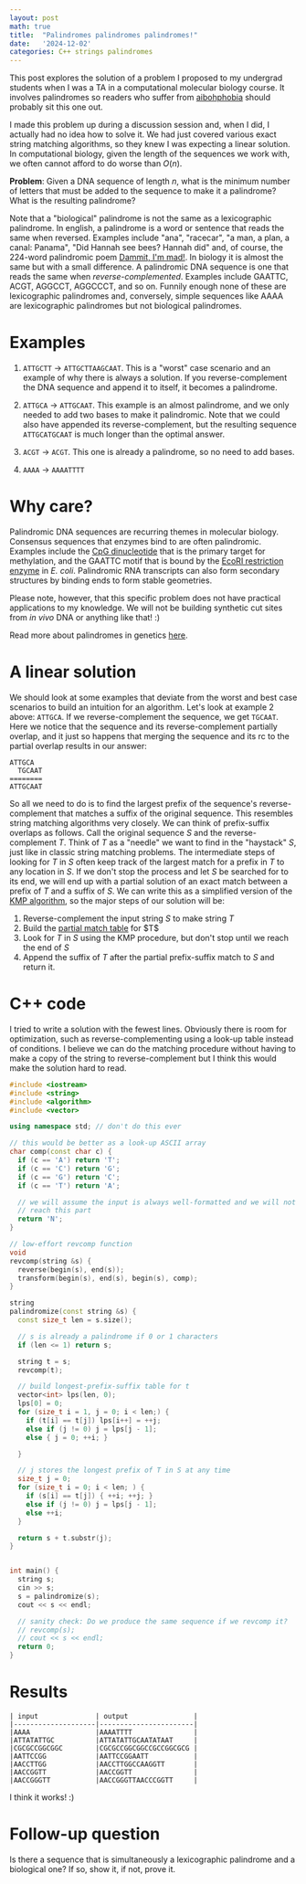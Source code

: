 ```yaml
---
layout: post
math: true
title:  "Palindromes palindromes palindromes!"
date:   '2024-12-02'
categories: C++ strings palindromes
---
```


This post explores the solution of a problem I proposed to my
undergrad students when I was a TA in a computational molecular
biology course. It involves palindromes so readers who suffer from
[aibohphobia](https://en.wiktionary.org/wiki/aibohphobia) should
probably sit this one out.

I made this problem up during a discussion session and, when I did, I
actually had no idea how to solve it. We had just covered various
exact string matching algorithms, so they knew I was expecting a
linear solution.  In computational biology, given the length of the
sequences we work with, we often cannot afford to do worse than
$O(n)$.

**Problem**: Given a DNA sequence of length $n$, what is the minimum
number of letters that must be added to the sequence to make it a
palindrome? What is the resulting palindrome?

Note that a "biological" palindrome is not the same as a lexicographic
palindrome. In english, a palindrome is a word or sentence that reads
the same when reversed. Examples include "ana", "racecar", "a man, a
plan, a canal: Panama", "Did Hannah see bees? Hannah did" and, of
course, the 224-word palindromic poem [Dammit, I'm
mad!](https://www.nku.edu/~longa/classes/mat385_resources/docs/Palindromic-Poem.pdf).
In biology it is almost the same but with a small difference. A
palindromic DNA sequence is one that reads the same when
*reverse-complemented*. Examples include GAATTC, ACGT, AGGCCT,
AGGCCCT, and so on. Funnily enough none of these are lexicographic
palindromes and, conversely, simple sequences like AAAA are
lexicographic palindromes but not biological palindromes.

# Examples

1. `ATTGCTT` $\to$ `ATTGCTTAAGCAAT`. This is a "worst" case scenario
and an example of why there is always a solution. If you
reverse-complement the DNA sequence and append it to itself, it
becomes a palindrome.

2. `ATTGCA` $\to$ `ATTGCAAT`. This example is an almost palindrome,
and we only needed to add two bases to make it palindromic. Note that
we could also have appended its reverse-complement, but the resulting
sequence `ATTGCATGCAAT` is much longer than the optimal answer.

3. `ACGT` $\to$ `ACGT`. This one is already a palindrome, so no need
to add bases.

4. `AAAA` $\to$ `AAAATTTT`

# Why care?

Palindromic DNA sequences are recurring themes in molecular biology.  Consensus
sequences that enzymes bind to are often palindromic.  Examples include the
[CpG dinucleotide](https://en.wikipedia.org/wiki/CpG_site) that is the primary
target for methylation, and the GAATTC motif that is bound by the [EcoRI
restriction enzyme](https://en.wikipedia.org/wiki/EcoRI) in *E. coli*.
Palindromic RNA transcripts can also form secondary structures by binding ends
to form stable geometries.

Please note, however, that this specific problem does not have
practical applications to my knowledge. We will not be building
synthetic cut sites from *in vivo* DNA or anything like that! :)

Read more about palindromes in genetics
[here](https://en.wikipedia.org/wiki/Palindromic_sequence).

# A linear solution

We should look at some examples that deviate from the worst and best
case scenarios to build an intuition for an algorithm. Let's look at
example 2 above: `ATTGCA`. If we reverse-complement the sequence, we
get `TGCAAT`. Here we notice that the sequence and its
reverse-complement partially overlap, and it just so happens that
merging the sequence and its rc to the partial overlap results in our
answer:

```
ATTGCA
  TGCAAT
========
ATTGCAAT

```

So all we need to do is to find the largest prefix of the sequence's
reverse-complement that matches a suffix of the original sequence.
This resembles string matching algorithms very closely. We can think
of prefix-suffix overlaps as follows. Call the original sequence $S$
and the reverse-complement $T$. Think of $T$ as a "needle" we want to
find in the "haystack" $S$, just like in classic string matching
problems. The intermediate steps of looking for $T$ in $S$ often keep
track of the largest match for a prefix in $T$ to any location in $S$.
If we don't stop the process and let $S$ be searched for to its end,
we will end up with a partial solution of an exact match between a
prefix of $T$ and a suffix of $S$. We can write this as a simplified
version of the [KMP
algorithm](https://en.wikipedia.org/wiki/Knuth%E2%80%93Morris%E2%80%93Pratt_algorithm),
so the major steps of our solution will be:

1. Reverse-complement the input string $S$ to make string $T$
2. Build the [partial match
table](https://en.wikipedia.org/wiki/Knuth%E2%80%93Morris%E2%80%93Pratt_algorithm#%22Partial_match%22_table_(also_known_as_%22failure_function%22))
for $T$
3. Look for $T$ in $S$ using the KMP procedure, but don't stop until
we reach the end of $S$
4. Append the suffix of $T$ after the partial prefix-suffix match to
$S$ and return it.

# C++ code

I tried to write a solution with the fewest lines. Obviously there is
room for optimization, such as reverse-complementing using a look-up
table instead of conditions. I believe we can do the matching
procedure without having to make a copy of the string to
reverse-complement but I think this would make the solution hard to
read.


```cpp
#include <iostream>
#include <string>
#include <algorithm>
#include <vector>

using namespace std; // don't do this ever

// this would be better as a look-up ASCII array
char comp(const char c) {
  if (c == 'A') return 'T';
  if (c == 'C') return 'G';
  if (c == 'G') return 'C';
  if (c == 'T') return 'A';

  // we will assume the input is always well-formatted and we will not
  // reach this part
  return 'N';
}

// low-effort revcomp function
void
revcomp(string &s) {
  reverse(begin(s), end(s));
  transform(begin(s), end(s), begin(s), comp);
}

string
palindromize(const string &s) {
  const size_t len = s.size();

  // s is already a palindrome if 0 or 1 characters
  if (len <= 1) return s;

  string t = s;
  revcomp(t);

  // build longest-prefix-suffix table for t
  vector<int> lps(len, 0);
  lps[0] = 0;
  for (size_t i = 1, j = 0; i < len;) {
    if (t[i] == t[j]) lps[i++] = ++j;
    else if (j != 0) j = lps[j - 1];
    else { j = 0; ++i; }

  }

  // j stores the longest prefix of T in S at any time
  size_t j = 0;
  for (size_t i = 0; i < len; ) {
    if (s[i] == t[j]) { ++i; ++j; }
    else if (j != 0) j = lps[j - 1];
    else ++i;
  }

  return s + t.substr(j);
}


int main() {
  string s;
  cin >> s;
  s = palindromize(s);
  cout << s << endl;

  // sanity check: Do we produce the same sequence if we revcomp it?
  // revcomp(s);
  // cout << s << endl;
  return 0;
}

```

# Results
```
| input              | output                |
|--------------------|-----------------------|
|AAAA                |AAAATTTT               |
|ATTATATTGC          |ATTATATTGCAATATAAT     |
|CGCGCCGGCGGC        |CGCGCCGGCGGCCGCCGGCGCG |
|AATTCCGG            |AATTCCGGAATT           |
|AACCTTGG            |AACCTTGGCCAAGGTT       |
|AACCGGTT            |AACCGGTT               |
|AACCGGGTT           |AACCGGGTTAACCCGGTT     |

```
I think it works! :)


# Follow-up question

Is there a sequence that is simultaneously a lexicographic palindrome
and a biological one? If so, show it, if not, prove it.
